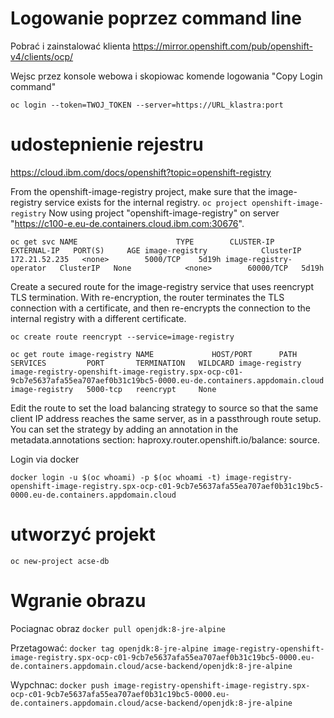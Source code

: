 # Logowanie poprzez command line

Pobrać i zainstalować klienta
https://mirror.openshift.com/pub/openshift-v4/clients/ocp/

Wejsc przez konsole webowa i skopiowac komende logowania "Copy Login command"

`oc login --token=TWOJ_TOKEN --server=https://URL_klastra:port`


# udostepnienie rejestru
https://cloud.ibm.com/docs/openshift?topic=openshift-registry

From the openshift-image-registry project, make sure that the image-registry service exists for the internal registry.
`oc project openshift-image-registry`
Now using project "openshift-image-registry" on server "https://c100-e.eu-de.containers.cloud.ibm.com:30676".

`oc get svc
NAME                      TYPE        CLUSTER-IP      EXTERNAL-IP   PORT(S)     AGE
image-registry            ClusterIP   172.21.52.235   <none>        5000/TCP    5d19h
image-registry-operator   ClusterIP   None            <none>        60000/TCP   5d19h`

Create a secured route for the image-registry service that uses reencrypt TLS termination. With re-encryption, the router terminates the TLS connection with a certificate, and then re-encrypts the connection to the internal registry with a different certificate. 

`oc create route reencrypt --service=image-registry`


`oc get route image-registry
NAME             HOST/PORT      PATH   SERVICES         PORT       TERMINATION   WILDCARD
image-registry   image-registry-openshift-image-registry.spx-ocp-c01-9cb7e5637afa55ea707aef0b31c19bc5-0000.eu-de.containers.appdomain.cloud          image-registry   5000-tcp   reencrypt     None`

Edit the route to set the load balancing strategy to source so that the same client IP address reaches the same server, as in a passthrough route setup. You can set the strategy by adding an annotation in the metadata.annotations section: haproxy.router.openshift.io/balance: source.

Login via docker

`docker login -u $(oc whoami) -p $(oc whoami -t) image-registry-openshift-image-registry.spx-ocp-c01-9cb7e5637afa55ea707aef0b31c19bc5-0000.eu-de.containers.appdomain.cloud`

# utworzyć projekt

`oc new-project acse-db`

# Wgranie obrazu
Pociagnac obraz
`docker pull openjdk:8-jre-alpine`

Przetagować:
`docker tag openjdk:8-jre-alpine image-registry-openshift-image-registry.spx-ocp-c01-9cb7e5637afa55ea707aef0b31c19bc5-0000.eu-de.containers.appdomain.cloud/acse-backend/openjdk:8-jre-alpine`

Wypchnac:
`docker push image-registry-openshift-image-registry.spx-ocp-c01-9cb7e5637afa55ea707aef0b31c19bc5-0000.eu-de.containers.appdomain.cloud/acse-backend/openjdk:8-jre-alpine`



